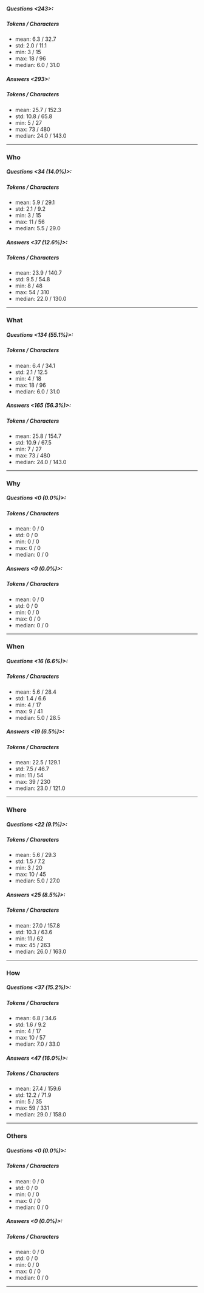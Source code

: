 ##### Questions <243>:
##### Tokens / Characters 
* mean: 6.3 / 32.7
* std: 2.0 / 11.1
* min: 3 / 15
* max: 18 / 96
* median: 6.0 / 31.0
##### Answers <293>:
##### Tokens / Characters 
* mean: 25.7 / 152.3
* std: 10.8 / 65.8
* min: 5 / 27
* max: 73 / 480
* median: 24.0 / 143.0
------
### Who
##### Questions <34 (14.0%)>:
##### Tokens / Characters 
* mean: 5.9 / 29.1
* std: 2.1 / 9.2
* min: 3 / 15
* max: 11 / 56
* median: 5.5 / 29.0
##### Answers <37 (12.6%)>:
##### Tokens / Characters 
* mean: 23.9 / 140.7
* std: 9.5 / 54.8
* min: 8 / 48
* max: 54 / 310
* median: 22.0 / 130.0
------
### What
##### Questions <134 (55.1%)>:
##### Tokens / Characters 
* mean: 6.4 / 34.1
* std: 2.1 / 12.5
* min: 4 / 18
* max: 18 / 96
* median: 6.0 / 31.0
##### Answers <165 (56.3%)>:
##### Tokens / Characters 
* mean: 25.8 / 154.7
* std: 10.9 / 67.5
* min: 7 / 27
* max: 73 / 480
* median: 24.0 / 143.0
------
### Why
##### Questions <0 (0.0%)>:
##### Tokens / Characters 
* mean: 0 / 0
* std: 0 / 0
* min: 0 / 0
* max: 0 / 0
* median: 0 / 0
##### Answers <0 (0.0%)>:
##### Tokens / Characters 
* mean: 0 / 0
* std: 0 / 0
* min: 0 / 0
* max: 0 / 0
* median: 0 / 0
------
### When
##### Questions <16 (6.6%)>:
##### Tokens / Characters 
* mean: 5.6 / 28.4
* std: 1.4 / 6.6
* min: 4 / 17
* max: 9 / 41
* median: 5.0 / 28.5
##### Answers <19 (6.5%)>:
##### Tokens / Characters 
* mean: 22.5 / 129.1
* std: 7.5 / 46.7
* min: 11 / 54
* max: 39 / 230
* median: 23.0 / 121.0
------
### Where
##### Questions <22 (9.1%)>:
##### Tokens / Characters 
* mean: 5.6 / 29.3
* std: 1.5 / 7.2
* min: 3 / 20
* max: 10 / 45
* median: 5.0 / 27.0
##### Answers <25 (8.5%)>:
##### Tokens / Characters 
* mean: 27.0 / 157.8
* std: 10.3 / 63.6
* min: 11 / 62
* max: 45 / 263
* median: 26.0 / 163.0
------
### How
##### Questions <37 (15.2%)>:
##### Tokens / Characters 
* mean: 6.8 / 34.6
* std: 1.6 / 9.2
* min: 4 / 17
* max: 10 / 57
* median: 7.0 / 33.0
##### Answers <47 (16.0%)>:
##### Tokens / Characters 
* mean: 27.4 / 159.6
* std: 12.2 / 71.9
* min: 5 / 35
* max: 59 / 331
* median: 29.0 / 158.0
------
### Others
##### Questions <0 (0.0%)>:
##### Tokens / Characters 
* mean: 0 / 0
* std: 0 / 0
* min: 0 / 0
* max: 0 / 0
* median: 0 / 0
##### Answers <0 (0.0%)>:
##### Tokens / Characters 
* mean: 0 / 0
* std: 0 / 0
* min: 0 / 0
* max: 0 / 0
* median: 0 / 0
------
